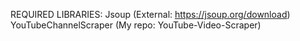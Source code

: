 REQUIRED LIBRARIES:
Jsoup (External: https://jsoup.org/download)
YouTubeChannelScraper (My repo: YouTube-Video-Scraper)
